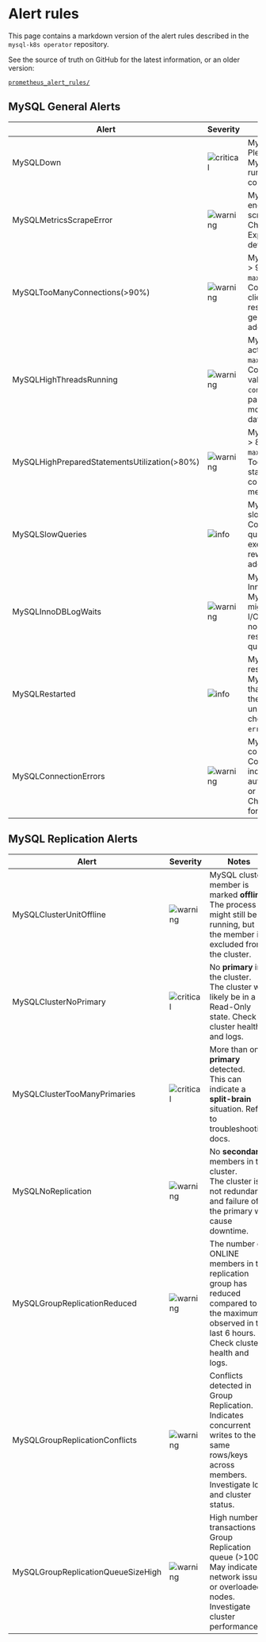 # Alert rules

This page contains a markdown version of the alert rules described in the `mysql-k8s operator` repository.

See the source of truth on GitHub for the latest information, or an older version:

[`prometheus_alert_rules/`](https://github.com/canonical/mysql-k8s-operator/blob/main/src/prometheus_alert_rules/)

## MySQL General Alerts

| Alert | Severity | Notes |
| ----- | -------- | ----- |
| MySQLDown | ![critical] | MySQL instance is down.<br>Please check if the MySQL process is running and the network connectivity. |
| MySQLMetricsScrapeError | ![warning] | MySQL Exporter encountered a metrics scrape error.<br>Check the MySQL Exporter logs for more details. |
| MySQLTooManyConnections(>90%) | ![warning] | MySQL instance is using > 90% of `max_connections`.<br>Consider checking the client application responsible for generating those additional connections. |
| MySQLHighThreadsRunning | ![warning] | MySQL instance is actively using > 80% of `max_connections`.<br>Consider reviewing the value of the `max-connections` config parameter or allocate more resources to your database server. |
| MySQLHighPreparedStatementsUtilization(>80%) | ![warning] | MySQL instance is using > 80% of `max_prepared_stmt_count`.<br>Too many prepared statements might consume a lot of memory. |
| MySQLSlowQueries | ![info] | MySQL instance has slow queries.<br>Consider optimizing the query by reviewing its execution plan, then rewrite the query and add any relevant indexes. |
| MySQLInnoDBLogWaits | ![warning] | MySQL instance has long InnoDB log waits.<br>MySQL InnoDB log writes might be stalling. Check I/O activity on your nodes to find the responsible process or query. |
| MySQLRestarted | ![info] | MySQL instance restarted.<br>MySQL restarted less than one minute ago. If the restart was unplanned or frequent, check Loki logs (e.g. `error.log`). |
| MySQLConnectionErrors | ![warning] | MySQL instance has connection errors.<br>Connection errors might indicate network issues, authentication problems, or resource limitations. Check the MySQL logs for more details. |

## MySQL Replication Alerts

| Alert | Severity | Notes |
| ----- | -------- | ----- |
| MySQLClusterUnitOffline | ![warning] | MySQL cluster member is marked **offline**.<br>The process might still be running, but the member is excluded from the cluster. |
| MySQLClusterNoPrimary | ![critical] | No **primary** in the cluster.<br>The cluster will likely be in a Read-Only state. Check cluster health and logs. |
| MySQLClusterTooManyPrimaries | ![critical] | More than one **primary** detected.<br>This can indicate a **split-brain** situation. Refer to troubleshooting docs. |
| MySQLNoReplication | ![warning] | No **secondary** members in the cluster.<br>The cluster is not redundant and failure of the primary will cause downtime. |
| MySQLGroupReplicationReduced | ![warning] | The number of ONLINE members in the replication group has reduced compared to the maximum observed in the last 6 hours.<br>Check cluster health and logs. |
| MySQLGroupReplicationConflicts | ![warning] | Conflicts detected in Group Replication.<br>Indicates concurrent writes to the same rows/keys across members. Investigate logs and cluster status. |
| MySQLGroupReplicationQueueSizeHigh | ![warning] | High number of transactions in Group Replication queue (>100).<br>May indicate network issues or overloaded nodes. Investigate cluster performance. |

<!-- Badges -->
[info]: https://img.shields.io/badge/info-blue
[warning]: https://img.shields.io/badge/warning-yellow
[critical]: https://img.shields.io/badge/critical-red
